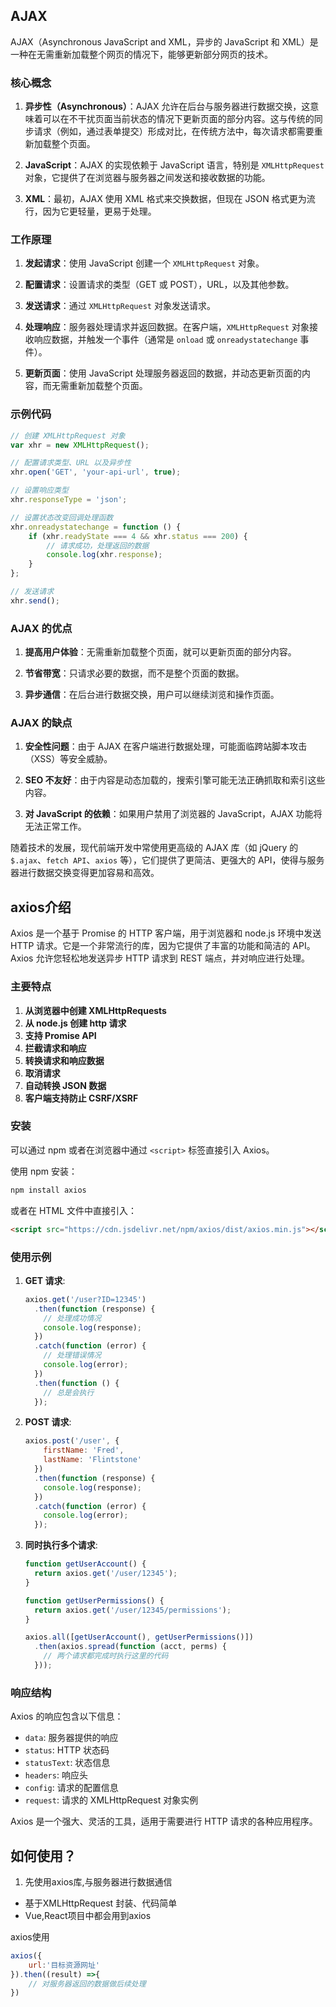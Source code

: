 ## AJAX

AJAX（Asynchronous JavaScript and XML，异步的 JavaScript 和 XML）是一种在无需重新加载整个网页的情况下，能够更新部分网页的技术。

### 核心概念

1. **异步性（Asynchronous）**：AJAX 允许在后台与服务器进行数据交换，这意味着可以在不干扰页面当前状态的情况下更新页面的部分内容。这与传统的同步请求（例如，通过表单提交）形成对比，在传统方法中，每次请求都需要重新加载整个页面。

2. **JavaScript**：AJAX 的实现依赖于 JavaScript 语言，特别是 `XMLHttpRequest` 对象，它提供了在浏览器与服务器之间发送和接收数据的功能。

3. **XML**：最初，AJAX 使用 XML 格式来交换数据，但现在 JSON 格式更为流行，因为它更轻量，更易于处理。

### 工作原理

1. **发起请求**：使用 JavaScript 创建一个 `XMLHttpRequest` 对象。

2. **配置请求**：设置请求的类型（GET 或 POST），URL，以及其他参数。

3. **发送请求**：通过 `XMLHttpRequest` 对象发送请求。

4. **处理响应**：服务器处理请求并返回数据。在客户端，`XMLHttpRequest` 对象接收响应数据，并触发一个事件（通常是 `onload` 或 `onreadystatechange` 事件）。

5. **更新页面**：使用 JavaScript 处理服务器返回的数据，并动态更新页面的内容，而无需重新加载整个页面。

### 示例代码

```javascript
// 创建 XMLHttpRequest 对象
var xhr = new XMLHttpRequest();

// 配置请求类型、URL 以及异步性
xhr.open('GET', 'your-api-url', true);

// 设置响应类型
xhr.responseType = 'json';

// 设置状态改变回调处理函数
xhr.onreadystatechange = function () {
    if (xhr.readyState === 4 && xhr.status === 200) {
        // 请求成功，处理返回的数据
        console.log(xhr.response);
    }
};

// 发送请求
xhr.send();
```

### AJAX 的优点

1. **提高用户体验**：无需重新加载整个页面，就可以更新页面的部分内容。

2. **节省带宽**：只请求必要的数据，而不是整个页面的数据。

3. **异步通信**：在后台进行数据交换，用户可以继续浏览和操作页面。

### AJAX 的缺点

1. **安全性问题**：由于 AJAX 在客户端进行数据处理，可能面临跨站脚本攻击（XSS）等安全威胁。

2. **SEO 不友好**：由于内容是动态加载的，搜索引擎可能无法正确抓取和索引这些内容。

3. **对 JavaScript 的依赖**：如果用户禁用了浏览器的 JavaScript，AJAX 功能将无法正常工作。

随着技术的发展，现代前端开发中常使用更高级的 AJAX 库（如 jQuery 的 `$.ajax`、`fetch API`、`axios` 等），它们提供了更简洁、更强大的 API，使得与服务器进行数据交换变得更加容易和高效。

## axios介绍

Axios 是一个基于 Promise 的 HTTP 客户端，用于浏览器和 node.js 环境中发送 HTTP 请求。它是一个非常流行的库，因为它提供了丰富的功能和简洁的 API。Axios 允许您轻松地发送异步 HTTP 请求到 REST 端点，并对响应进行处理。

### 主要特点

1. **从浏览器中创建 XMLHttpRequests**
2. **从 node.js 创建 http 请求**
3. **支持 Promise API**
4. **拦截请求和响应**
5. **转换请求和响应数据**
6. **取消请求**
7. **自动转换 JSON 数据**
8. **客户端支持防止 CSRF/XSRF**

### 安装

可以通过 npm 或者在浏览器中通过 `<script>` 标签直接引入 Axios。

使用 npm 安装：

```bash
npm install axios
```

或者在 HTML 文件中直接引入：

```html
<script src="https://cdn.jsdelivr.net/npm/axios/dist/axios.min.js"></script>
```

### 使用示例

1. **GET 请求**:

    ```javascript
    axios.get('/user?ID=12345')
      .then(function (response) {
        // 处理成功情况
        console.log(response);
      })
      .catch(function (error) {
        // 处理错误情况
        console.log(error);
      })
      .then(function () {
        // 总是会执行
      });
    ```

2. **POST 请求**:

    ```javascript
    axios.post('/user', {
        firstName: 'Fred',
        lastName: 'Flintstone'
      })
      .then(function (response) {
        console.log(response);
      })
      .catch(function (error) {
        console.log(error);
      });
    ```

3. **同时执行多个请求**:

    ```javascript
    function getUserAccount() {
      return axios.get('/user/12345');
    }

    function getUserPermissions() {
      return axios.get('/user/12345/permissions');
    }

    axios.all([getUserAccount(), getUserPermissions()])
      .then(axios.spread(function (acct, perms) {
        // 两个请求都完成时执行这里的代码
      }));
    ```

### 响应结构

Axios 的响应包含以下信息：

- `data`: 服务器提供的响应
- `status`: HTTP 状态码
- `statusText`: 状态信息
- `headers`: 响应头
- `config`: 请求的配置信息
- `request`: 请求的 XMLHttpRequest 对象实例

Axios 是一个强大、灵活的工具，适用于需要进行 HTTP 请求的各种应用程序。

## 如何使用？

1. 先使用axios库,与服务器进行数据通信

- 基于XMLHttpRequest 封装、代码简单
- Vue,React项目中都会用到axios

axios使用

```js
axios({
    url:'目标资源网址'
}).then((result) =>{
    // 对服务器返回的数据做后续处理
})

```
